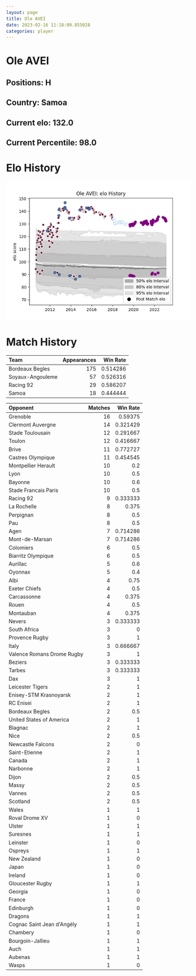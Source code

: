 ```yaml
---  
layout: page  
title: Ole AVEI  
date: 2023-02-16 11:18:09.855028  
categories: player  
---
```

# Ole AVEI

## Positions: H

## Country: Samoa

## Current elo: 132.0

## Current Percentile: 98.0

# Elo History


![elo history](history_OleAVEI.png)
# Match History


| Team             |   Appearances |   Win Rate |
|:-----------------|--------------:|-----------:|
| Bordeaux Begles  |           175 |   0.514286 |
| Soyaux-Angouleme |            57 |   0.526316 |
| Racing 92        |            29 |   0.586207 |
| Samoa            |            18 |   0.444444 |

| Opponent                   |   Matches |   Win Rate |
|:---------------------------|----------:|-----------:|
| Grenoble                   |        16 |   0.59375  |
| Clermont Auvergne          |        14 |   0.321429 |
| Stade Toulousain           |        12 |   0.291667 |
| Toulon                     |        12 |   0.416667 |
| Brive                      |        11 |   0.772727 |
| Castres Olympique          |        11 |   0.454545 |
| Montpellier Herault        |        10 |   0.2      |
| Lyon                       |        10 |   0.5      |
| Bayonne                    |        10 |   0.6      |
| Stade Francais Paris       |        10 |   0.5      |
| Racing 92                  |         9 |   0.333333 |
| La Rochelle                |         8 |   0.375    |
| Perpignan                  |         8 |   0.5      |
| Pau                        |         8 |   0.5      |
| Agen                       |         7 |   0.714286 |
| Mont-de-Marsan             |         7 |   0.714286 |
| Colomiers                  |         6 |   0.5      |
| Biarritz Olympique         |         6 |   0.5      |
| Aurillac                   |         5 |   0.6      |
| Oyonnax                    |         5 |   0.4      |
| Albi                       |         4 |   0.75     |
| Exeter Chiefs              |         4 |   0.5      |
| Carcassonne                |         4 |   0.375    |
| Rouen                      |         4 |   0.5      |
| Montauban                  |         4 |   0.375    |
| Nevers                     |         3 |   0.333333 |
| South Africa               |         3 |   0        |
| Provence Rugby             |         3 |   1        |
| Italy                      |         3 |   0.666667 |
| Valence Romans Drome Rugby |         3 |   1        |
| Beziers                    |         3 |   0.333333 |
| Tarbes                     |         3 |   0.333333 |
| Dax                        |         3 |   1        |
| Leicester Tigers           |         2 |   1        |
| Enisey-STM Krasnoyarsk     |         2 |   1        |
| RC Enisei                  |         2 |   1        |
| Bordeaux Begles            |         2 |   0.5      |
| United States of America   |         2 |   1        |
| Blagnac                    |         2 |   1        |
| Nice                       |         2 |   0.5      |
| Newcastle Falcons          |         2 |   0        |
| Saint-Etienne              |         2 |   1        |
| Canada                     |         2 |   1        |
| Narbonne                   |         2 |   1        |
| Dijon                      |         2 |   0.5      |
| Massy                      |         2 |   0.5      |
| Vannes                     |         2 |   0.5      |
| Scotland                   |         2 |   0.5      |
| Wales                      |         1 |   1        |
| Roval Drome XV             |         1 |   0        |
| Ulster                     |         1 |   1        |
| Suresnes                   |         1 |   1        |
| Leinster                   |         1 |   0        |
| Ospreys                    |         1 |   1        |
| New Zealand                |         1 |   0        |
| Japan                      |         1 |   0        |
| Ireland                    |         1 |   0        |
| Gloucester Rugby           |         1 |   1        |
| Georgia                    |         1 |   0        |
| France                     |         1 |   0        |
| Edinburgh                  |         1 |   0        |
| Dragons                    |         1 |   1        |
| Cognac Saint Jean d'Angély |         1 |   1        |
| Chambery                   |         1 |   0        |
| Bourgoin-Jallieu           |         1 |   1        |
| Auch                       |         1 |   1        |
| Aubenas                    |         1 |   1        |
| Wasps                      |         1 |   0        |